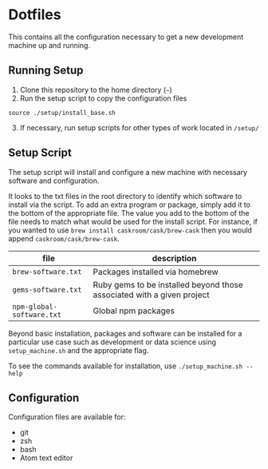 # Dotfiles
This contains all the configuration necessary to get a new development machine up and running.

## Running Setup
1. Clone this repository to the home directory (`~`)
2. Run the setup script to copy the configuration files
```
source ./setup/install_base.sh
```
3. If necessary, run setup scripts for other types of work located in `/setup/`


## Setup Script
The setup script will install and configure a new machine with necessary software and configuration.

It looks to the txt files in the root directory to identify which software to install via the script.  To add an extra program or package, simply add it to the bottom of the appropriate file.  The value you add to the bottom of the file needs to match what would be used for the install script.  For instance, if you wanted to use `brew install caskroom/cask/brew-cask` then you would append `caskroom/cask/brew-cask`.

| file                      | description                                                            |
|---------------------------|------------------------------------------------------------------------|
| `brew-software.txt`       | Packages installed via homebrew                                        |
| `gems-software.txt`       | Ruby gems to be installed beyond those associated with a given project |
| `npm-global-software.txt` | Global npm packages                                                    |

Beyond basic installation, packages and software can be installed for a particular use case such as development or data science using `setup_machine.sh` and the appropriate flag.

To see the commands available for installation, use `./setup_machine.sh --help`

## Configuration
Configuration files are available for:

- git
- zsh
- bash
- Atom text editor
